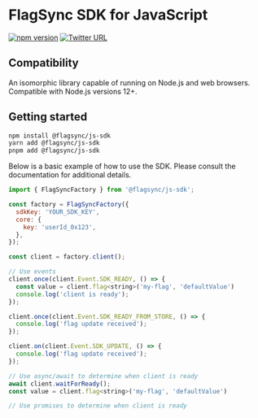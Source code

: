 # FlagSync SDK for JavaScript

[![npm version](https://badge.fury.io/js/%40flagsync%2Fjavascript-sdk.svg)](https://badge.fury.io/js/%40flagsync%2Fjavascript-sdk)
[![Twitter URL](https://img.shields.io/twitter/url/https/twitter.com/flagsync.svg?style=social&label=Follow%20%40flagsync)](https://twitter.com/flagsync)

## Compatibility
An isomorphic library capable of running on Node.js and web browsers. Compatible with Node.js versions 12+.

## Getting started

```bash
npm install @flagsync/js-sdk
yarn add @flagsync/js-sdk
pnpm add @flagsync/js-sdk
```
Below is a basic example of how to use the SDK. Please consult the documentation for additional details.

```javascript
import { FlagSyncFactory } from '@flagsync/js-sdk';

const factory = FlagSyncFactory({
  sdkKey: 'YOUR_SDK_KEY',
  core: {
    key: 'userId_0x123',
  },
});

const client = factory.client();

// Use events
client.once(client.Event.SDK_READY, () => {
  const value = client.flag<string>('my-flag', 'defaultValue')
  console.log('client is ready');
});

client.once(client.Event.SDK_READY_FROM_STORE, () => {
  console.log('flag update received');
});

client.on(client.Event.SDK_UPDATE, () => {
  console.log('flag update received');
});

// Use async/await to determine when client is ready
await client.waitForReady();
const value = client.flag<string>('my-flag', 'defaultValue')

// Use promises to determine when client is ready
```
